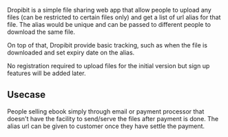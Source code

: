 Dropibit is a simple file sharing web app that allow people to upload any files (can be restricted to certain files only) and get a list of url alias for that file. The alias would be unique and can be passed to different people to download the same file.

On top of that, Dropibit provide basic tracking, such as when the file is downloaded and set expiry date on the alias.

No registration required to upload files for the initial version but sign up features will be added later.

## Usecase

People selling ebook simply through email or payment processor that doesn't have the facility to send/serve the files after payment is done. The alias url can be given to customer once they have settle the payment.
